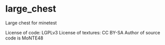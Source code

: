 # large_chest
Large chest for minetest

License of code: LGPLv3
License of textures: CC BY-SA
Author of source code is MoNTE48
